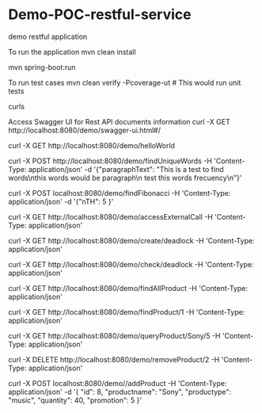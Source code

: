 # Demo-POC-restful-service
demo restful application

To run the application
mvn clean install

mvn spring-boot:run

To run test cases
mvn clean verify -Pcoverage-ut     # This would run unit tests

curls

Access Swagger UI for Rest API documents information
curl -X GET http://localhost:8080/demo/swagger-ui.html#/

curl -X GET http://localhost:8080/demo/helloWorld

curl -X POST http://localhost:8080/demo/findUniqueWords -H 'Content-Type: application/json' -d '{"paragraphText": "This is a test to find words\nthis words would be paragraph\n test this words frecuency\n"}'

curl -X POST localhost:8080/demo/findFibonacci -H 'Content-Type: application/json' -d '{"nTH": 5 }'

curl -X GET http://localhost:8080/demo/accessExternalCall -H 'Content-Type: application/json'

curl -X GET http://localhost:8080/demo/create/deadlock -H 'Content-Type: application/json' 

curl -X GET http://localhost:8080/demo/check/deadlock -H 'Content-Type: application/json' 

curl -X GET http://localhost:8080/demo/findAllProduct -H 'Content-Type: application/json' 

curl -X GET http://localhost:8080/demo/findProduct/1 -H 'Content-Type: application/json' 

curl -X GET http://localhost:8080/demo/queryProduct/Sony/5 -H 'Content-Type: application/json'

curl -X DELETE http://localhost:8080/demo/removeProduct/2 -H 'Content-Type: application/json'

curl -X POST localhost:8080/demo//addProduct -H 'Content-Type: application/json' -d '{
        "id": 8,
        "productname": "Sony",
        "productype": "music",
        "quantity": 40,
        "promotion": 5
 }'

